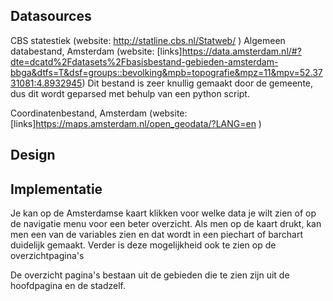 ## Datasources
CBS statestiek (website: http://statline.cbs.nl/Statweb/ )
Algemeen databestand, Amsterdam (website: [links]https://data.amsterdam.nl/#?dte=dcatd%2Fdatasets%2Fbasisbestand-gebieden-amsterdam-bbga&dtfs=T&dsf=groups::bevolking&mpb=topografie&mpz=11&mpv=52.3731081:4.8932945)
Dit bestand is zeer knullig gemaakt door de gemeente, dus dit wordt geparsed met behulp van een python script.

Coordinatenbestand, Amsterdam (website: [links]https://maps.amsterdam.nl/open_geodata/?LANG=en  )

## Design

## Implementatie
Je kan op de Amsterdamse kaart klikken voor welke data je wilt zien of op de navigatie menu voor een beter overzicht.
Als men op de kaart drukt, kan men een van de variables zien en dat wordt in een piechart of barchart duidelijk gemaakt.
Verder is deze mogelijkheid ook te zien op de overzichtpagina's

De overzicht pagina's bestaan uit de gebieden die te zien zijn uit de hoofdpagina en de stadzelf.

